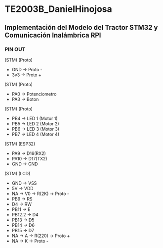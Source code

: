 # TE2003B_DanielHinojosa

## Implementación del Modelo del Tractor STM32 y Comunicación Inalámbrica RPI

### PIN OUT
(STM) (Proto)  
- GND -> Proto - 
- 3v3 -> Proto + 

(STM) (Proto)        
- PA0 -> Potenciometro 
- PA3 -> Boton         

(STM) (Proto)          
- PB4 -> LED 1 (Motor 1) 
- PB5 -> LED 2 (Motor 2) 
- PB6 -> LED 3 (Motor 3) 
- PB7 -> LED 4 (Motor 4) 

(STM) (ESP32)
- PA9 -> D16(RX2) 
- PA10 -> D17(TX2) 
- GND -> GND

(STM) (LCD)   
- GND -> VSS
- 5V  -> VDD
- NA -> V0 ->   R(2K) -> Proto -
- PB9 -> RS
- D4 -> RW
- PB11 -> E
- PB12.2 -> D4
- PB13 -> D5
- PB14 -> D6
- PB15 -> D7
- NA -> A -> R(220) -> Proto +
- NA -> K -> Proto -
